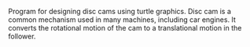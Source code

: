 Program for designing disc cams using turtle graphics. Disc cam is a common mechanism used in many machines, including car engines. It converts the rotational motion of the cam to a translational motion in the follower.

